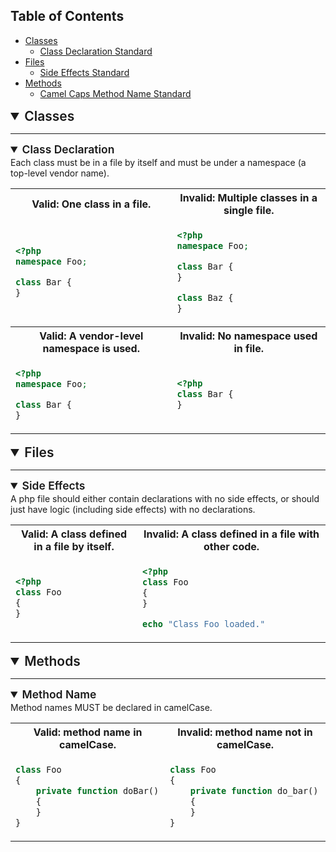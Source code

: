 ## Table of Contents

- [Classes](#Classes)
    - [Class Declaration Standard](#ClassDeclarationStandard)
- [Files](#Files)
    - [Side Effects Standard](#SideEffectsStandard)
- [Methods](#Methods)
    - [Camel Caps Method Name Standard](#CamelCapsMethodNameStandard)


<details open id='Classes'>
<summary style="font-weight:600;font-size:1.5em;line-height:1.3;margin:0">Classes</summary>
<hr>
<details open id='ClassDeclarationStandard'>
<summary style="font-weight:600;font-size:1.25em;line-height:1.3;margin:0">Class Declaration</summary>
Each class must be in a file by itself and must be under a namespace (a top-level vendor name).

<table style="width: 100%">
 <tr>
  <th><b>Valid: One class in a file.</b></th>
  <th><b>Invalid: Multiple classes in a single file.</b></th>
 </tr>
 <tr>
<td>

```php
<?php
namespace Foo;

class Bar {
}
```

</td>
<td>

```php
<?php
namespace Foo;

class Bar {
}

class Baz {
}
```

</td>
 </tr>
 <tr>
  <th><b>Valid: A vendor-level namespace is used.</b></th>
  <th><b>Invalid: No namespace used in file.</b></th>
 </tr>
 <tr>
<td>

```php
<?php
namespace Foo;

class Bar {
}
```

</td>
<td>

```php
<?php
class Bar {
}
```

</td>
 </tr>
</table>
</details>
</details><details open id='Files'>
<summary style="font-weight:600;font-size:1.5em;line-height:1.3;margin:0">Files</summary>
<hr>
<details open id='SideEffectsStandard'>
<summary style="font-weight:600;font-size:1.25em;line-height:1.3;margin:0">Side Effects</summary>
A php file should either contain declarations with no side effects, or should just have logic (including side effects) with no declarations.

<table style="width: 100%">
 <tr>
  <th><b>Valid: A class defined in a file by itself.</b></th>
  <th><b>Invalid: A class defined in a file with other code.</b></th>
 </tr>
 <tr>
<td>

```php
<?php
class Foo
{
}
```

</td>
<td>

```php
<?php
class Foo
{
}

echo "Class Foo loaded."
```

</td>
 </tr>
</table>
</details>
</details><details open id='Methods'>
<summary style="font-weight:600;font-size:1.5em;line-height:1.3;margin:0">Methods</summary>
<hr>
<details open id='CamelCapsMethodNameStandard'>
<summary style="font-weight:600;font-size:1.25em;line-height:1.3;margin:0">Method Name</summary>
Method names MUST be declared in camelCase.

<table style="width: 100%">
 <tr>
  <th><b>Valid: method name in camelCase.</b></th>
  <th><b>Invalid: method name not in camelCase.</b></th>
 </tr>
 <tr>
<td>

```php
class Foo
{
    private function doBar()
    {
    }
}
```

</td>
<td>

```php
class Foo
{
    private function do_bar()
    {
    }
}
```

</td>
 </tr>
</table>
</details>